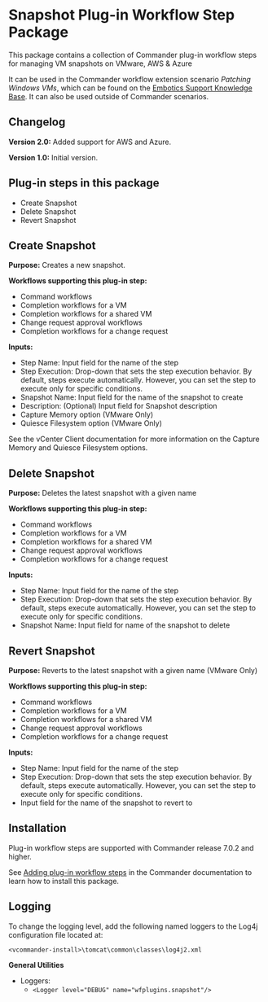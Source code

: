 # Snapshot Plug-in Workflow Step Package

This package contains a collection of Commander plug-in workflow steps for managing VM snapshots on VMware, AWS & Azure

It can be used in the Commander workflow extension scenario *Patching Windows VMs*, which can be found on the [Embotics Support Knowledge Base](https://support.embotics.com/support/home). It can also be used outside of Commander scenarios.

## Changelog

**Version 2.0:** Added support for AWS and Azure.

**Version 1.0:** Initial version.

## Plug-in steps in this package
+ Create Snapshot
+ Delete Snapshot
+ Revert Snapshot

## Create Snapshot

**Purpose:** Creates a new snapshot.

**Workflows supporting this plug-in step:**

* Command workflows
* Completion workflows for a VM
* Completion workflows for a  shared VM
* Change request approval workflows
* Completion workflows for a change request 

**Inputs:** 

- Step Name: Input field for the name of the step
- Step Execution: Drop-down that sets the step execution behavior. By default, steps execute automatically. However, you can set the step to execute only for specific conditions.
- Snapshot Name: Input field for the name of the snapshot to create
- Description: (Optional) Input field for Snapshot description
- Capture Memory option (VMware Only)
- Quiesce Filesystem option (VMware Only)

See the vCenter Client documentation for more information on the Capture Memory and Quiesce Filesystem options.

## Delete Snapshot

**Purpose:** Deletes the latest snapshot with a given name

**Workflows supporting this plug-in step:**

* Command workflows
* Completion workflows for a VM
* Completion workflows for a  shared VM
* Change request approval workflows
* Completion workflows for a change request 

**Inputs:**

- Step Name: Input field for the name of the step
- Step Execution: Drop-down that sets the step execution behavior. By default, steps execute automatically. However, you can set the step to execute only for specific conditions.
- Snapshot Name: Input field for name of the snapshot to delete

## Revert Snapshot

**Purpose:**  Reverts to the latest snapshot with a given name (VMware Only)

**Workflows supporting this plug-in step:**

* Command workflows
* Completion workflows for a VM
* Completion workflows for a shared VM
* Change request approval workflows
* Completion workflows for a change request 

**Inputs:**
- Step Name: Input field for the name of the step
- Step Execution: Drop-down that sets the step execution behavior. By default, steps execute automatically. However, you can set the step to execute only for specific conditions.
- Input field for the name of the snapshot to revert to

## Installation

Plug-in workflow steps are supported with Commander release 7.0.2 and higher. 

See [Adding plug-in workflow steps](https://docs.embotics.com/commander/Using-Plug-In-WF-Steps.htm#Adding) in the Commander documentation to learn how to install this package. 

## Logging
To change the logging level, add the following named loggers to the Log4j configuration file located at: 

`<vcommander-install>\tomcat\common\classes\log4j2.xml` 

**General Utilities**

- Loggers:
  - `<Logger level="DEBUG" name="wfplugins.snapshot"/>`